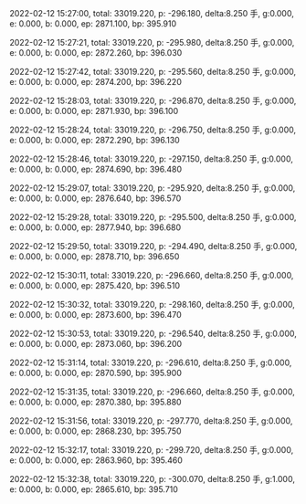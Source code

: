 2022-02-12 15:27:00, total: 33019.220, p: -296.180, delta:8.250 手, g:0.000, e: 0.000, b: 0.000, ep: 2871.100, bp: 395.910

2022-02-12 15:27:21, total: 33019.220, p: -295.980, delta:8.250 手, g:0.000, e: 0.000, b: 0.000, ep: 2872.260, bp: 396.030

2022-02-12 15:27:42, total: 33019.220, p: -295.560, delta:8.250 手, g:0.000, e: 0.000, b: 0.000, ep: 2874.200, bp: 396.220

2022-02-12 15:28:03, total: 33019.220, p: -296.870, delta:8.250 手, g:0.000, e: 0.000, b: 0.000, ep: 2871.930, bp: 396.100

2022-02-12 15:28:24, total: 33019.220, p: -296.750, delta:8.250 手, g:0.000, e: 0.000, b: 0.000, ep: 2872.290, bp: 396.130

2022-02-12 15:28:46, total: 33019.220, p: -297.150, delta:8.250 手, g:0.000, e: 0.000, b: 0.000, ep: 2874.690, bp: 396.480

2022-02-12 15:29:07, total: 33019.220, p: -295.920, delta:8.250 手, g:0.000, e: 0.000, b: 0.000, ep: 2876.640, bp: 396.570

2022-02-12 15:29:28, total: 33019.220, p: -295.500, delta:8.250 手, g:0.000, e: 0.000, b: 0.000, ep: 2877.940, bp: 396.680

2022-02-12 15:29:50, total: 33019.220, p: -294.490, delta:8.250 手, g:0.000, e: 0.000, b: 0.000, ep: 2878.710, bp: 396.650

2022-02-12 15:30:11, total: 33019.220, p: -296.660, delta:8.250 手, g:0.000, e: 0.000, b: 0.000, ep: 2875.420, bp: 396.510

2022-02-12 15:30:32, total: 33019.220, p: -298.160, delta:8.250 手, g:0.000, e: 0.000, b: 0.000, ep: 2873.600, bp: 396.470

2022-02-12 15:30:53, total: 33019.220, p: -296.540, delta:8.250 手, g:0.000, e: 0.000, b: 0.000, ep: 2873.060, bp: 396.200

2022-02-12 15:31:14, total: 33019.220, p: -296.610, delta:8.250 手, g:0.000, e: 0.000, b: 0.000, ep: 2870.590, bp: 395.900

2022-02-12 15:31:35, total: 33019.220, p: -296.660, delta:8.250 手, g:0.000, e: 0.000, b: 0.000, ep: 2870.380, bp: 395.880

2022-02-12 15:31:56, total: 33019.220, p: -297.770, delta:8.250 手, g:0.000, e: 0.000, b: 0.000, ep: 2868.230, bp: 395.750

2022-02-12 15:32:17, total: 33019.220, p: -299.720, delta:8.250 手, g:0.000, e: 0.000, b: 0.000, ep: 2863.960, bp: 395.460

2022-02-12 15:32:38, total: 33019.220, p: -300.070, delta:8.250 手, g:1.000, e: 0.000, b: 0.000, ep: 2865.610, bp: 395.710